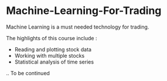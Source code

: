 # Machine-Learning-For-Trading

Machine Learning is a must needed technology for trading. 

The highlights of this course include :

* Reading and plotting stock data
* Working with multiple stocks
* Statistical analysis of time series

.. To be continued
